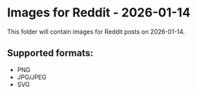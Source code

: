 # Images for Reddit - 2026-01-14

This folder will contain images for Reddit posts on 2026-01-14.

## Supported formats:
- PNG
- JPG/JPEG
- SVG
